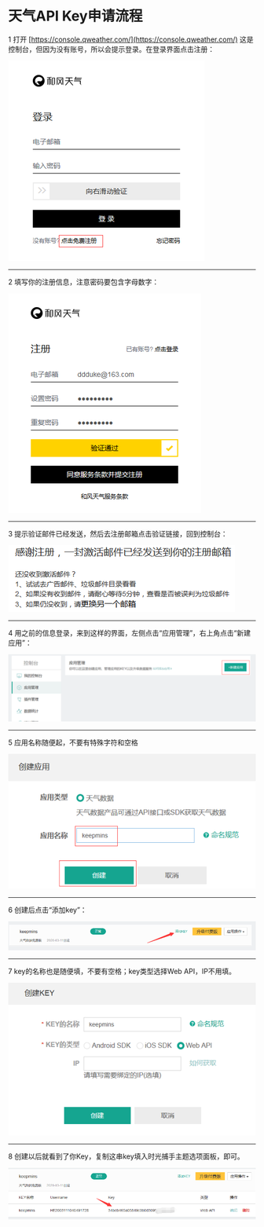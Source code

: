 # 天气API Key申请流程

1 打开 [https://console.qweather.com/](https://console.qweather.com/) 这是控制台，但因为没有账号，所以会提示登录。在登录界面点击注册：

![img](..\assets\01.png)

------

 

2 填写你的注册信息，注意密码要包含字母数字：

![img](..\assets\02.png)

------

 

3 提示验证邮件已经发送，然后去注册邮箱点击验证链接，回到控制台：

![img](..\assets\03.png)

------

 

4 用之前的信息登录，来到这样的界面，左侧点击“应用管理”，右上角点击“新建应用”：

![img](..\assets\04.png)

------

 

5 应用名称随便起，不要有特殊字符和空格

![img](..\assets\05.png)

------

 

6 创建后点击“添加key”：

![img](..\assets\06.png)

------

 

7 key的名称也是随便填，不要有空格；key类型选择Web API，IP不用填。

![img](..\assets\07.png)

------

 

8 创建以后就看到了你Key，复制这串key填入时光捕手主题选项面板，即可。

![img](..\assets\08.png)